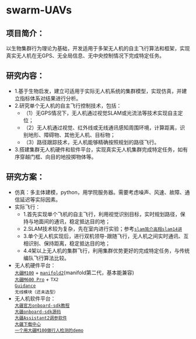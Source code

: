 # swarm-UAVs
## 项目简介：
以生物集群行为理论为基础，开发适用于多架无人机的自主飞行算法和框架，实现真实无人机在无GPS、无全局信息、无中央控制情况下完成特定任务。
## 研究内容：
- 1.基于生物启发，建立可适用于实际无人机系统的集群模型，实现仿真，并建立指标体系对结果进行分析。
- 2.研究单个无人机的自主飞行控制技术，包括：
  - （1）无GPS情况下，无人机通过视觉SLAM或光流法等技术实现自主定位；
  - （2）无人机通过视觉、红外线或无线通讯感知周围环境，计算距离，识别地形、障碍物、其他无人机、目标物；
  - （3）路径跟踪技术，无人机能够精确按照规划的路径飞行。
- 3.搭建集群无人机硬件和软件平台，实现真实无人机集群完成特定任务，如有序穿越门框、向目的地投掷物体等。
## 研究方案：
- 仿真：多主体建模，python，用学院服务器。需要考虑噪声、风速、故障、通信延迟等实际因素。
- 实际飞行：
  - 1.首先实现单个飞机的自主飞行，利用视觉识别目标，实时规划路径，保持与地面间的通讯，稳定抵达目的地；
  - 2.SLAM技术较为复杂，先在室内进行实验；参考[`slam简介`](https://www.cnblogs.com/gaoxiang12/p/3695962.html)[`高翔slam14讲`](https://github.com/gaoxiang12/slambook)
  - 3.单个无人机实现后，进行双机领导-跟随飞行，无人机之间实时通讯、互相识别、保持距离，稳定抵达目的地；
  - 4.4架以上无人机的集群飞行，利用集群优势更好的完成特定任务，与传统编队飞行算法比较。
- 无人机硬件平台： <br>
[`大疆M100`](https://www.dji.com/cn/matrice100?site=brandsite&from=nav) + [`manifold2`](https://www.dji.com/cn/manifold-2?site=brandsite&from=nav)(manifold第二代，基本能兼容) <br>
[`大疆M600 Pro`](https://www.dji.com/cn/matrice600-pro?site=brandsite&from=nav) + `TX2` <br>
[`Guidance`](https://www.dji.com/cn/guidance?site=brandsite&from=nav) <br>
`无线模块（还未选型）` <br>
- 无人机软件平台： <br>
[`大疆官方onboard-sdk教程`](https://developer.dji.com/cn/onboard-sdk/documentation/introduction/homepage.html) <br>
[`大疆onboard-sdk源码`](https://github.com/dji-sdk/Onboard-SDK) <br>
[`大疆Assistant2调参软件`](https://www.dji.com/cn/downloads/softwares/assistant-dji-2-for-matrice) <br>
[`大疆下载中心`](https://www.dji.com/cn/downloads) <br>
[`一个用大疆M100做行人检测的demo`](https://github.com/fan0210/DJIM100-people-detect-track) <br>




